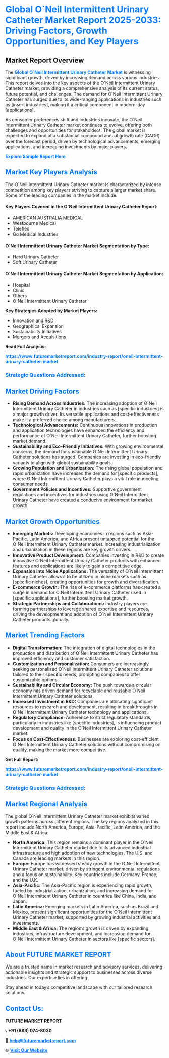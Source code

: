 <h1 style="color: #007BFF;">Global O`Neil Intermittent Urinary Catheter Market Report 2025-2033: Driving Factors, Growth Opportunities, and Key Players</h1>

<section id="overview">
<h2>Market Report Overview</h2>
<p>The <a href="https://www.futuremarketreport.com/industry-report/oneil-intermittent-urinary-catheter-market" style="color: #007BFF; text-decoration: none;"><strong>Global O`Neil Intermittent Urinary Catheter Market</strong></a> is witnessing significant growth, driven by increasing demand across various industries. This report delves into the key aspects of the O`Neil Intermittent Urinary Catheter market, providing a comprehensive analysis of its current status, future potential, and challenges. The demand for O`Neil Intermittent Urinary Catheter has surged due to its wide-ranging applications in industries such as [insert industries], making it a critical component in modern-day [applications].</p>
<p>As consumer preferences shift and industries innovate, the O`Neil Intermittent Urinary Catheter market continues to evolve, offering both challenges and opportunities for stakeholders. The global market is expected to expand at a substantial compound annual growth rate (CAGR) over the forecast period, driven by technological advancements, emerging applications, and increasing investments by major players.</p>
</section>

<section id="overview">
<p><a href="https://www.futuremarketreport.com/request-sample/reportId=127103" style="color: #007BFF; text-decoration: none;"><strong>Explore Sample Report Here</strong></a></p>
</section>

<section id="key-players">
<h2 style="color: #007BFF;">Market Key Players Analysis</h2>
<p>The O`Neil Intermittent Urinary Catheter market is characterized by intense competition among key players striving to capture a larger market share. Some of the leading companies in the market include:</p>
<h4>Key Players Covered in the O`Neil Intermittent Urinary Catheter Report:</h4>
<ul><li>AMERICAN AUSTRALIA MEDICAL</li><li>Westbourne Medical</li><li>Teleflex</li><li>Go Medical Industries</li></ul>
<h4>O`Neil Intermittent Urinary Catheter Market Segmentation by Type:</h4>
<ul><li>Hard Urinary Catheter</li><li>Soft Urinary Catheter</li></ul>

<h4>O`Neil Intermittent Urinary Catheter Market Segmentation by Application:</h4>
<ul><li>Hospital</li><li>Clinic</li><li>Others</li><li>O`Neil Intermittent Urinary Catheter</li></ul>
<p><strong>Key Strategies Adopted by Market Players:</strong></p>
<ul>
<li>Innovation and R&D</li>
<li>Geographical Expansion</li>
<li>Sustainability Initiatives</li>
<li>Mergers and Acquisitions</li>
</ul>
</section>

<section>
<p><strong>Read Full Analysis: </strong></p><a href="https://www.futuremarketreport.com/industry-report/oneil-intermittent-urinary-catheter-market" style="color: #007BFF; text-decoration: none;"><strong>https://www.futuremarketreport.com/industry-report/oneil-intermittent-urinary-catheter-market</strong></a>
<h3 style="color: #007BFF;">Strategic Questions Addressed:</h3>
</section>

<section id="driving-factors">
<h2 style="color: #007BFF;">Market Driving Factors</h2>
<ul>
<li><strong>Rising Demand Across Industries:</strong> The increasing adoption of O`Neil Intermittent Urinary Catheter in industries such as [specific industries] is a major growth driver. Its versatile applications and cost-effectiveness make it a preferred choice among manufacturers.</li>
<li><strong>Technological Advancements:</strong> Continuous innovations in production and application technologies have enhanced the efficiency and performance of O`Neil Intermittent Urinary Catheter, further boosting market demand.</li>
<li><strong>Sustainability and Eco-Friendly Initiatives:</strong> With growing environmental concerns, the demand for sustainable O`Neil Intermittent Urinary Catheter solutions has surged. Companies are investing in eco-friendly variants to align with global sustainability goals.</li>
<li><strong>Growing Population and Urbanization:</strong> The rising global population and rapid urbanization have increased the demand for [specific products], where O`Neil Intermittent Urinary Catheter plays a vital role in meeting consumer needs.</li>
<li><strong>Government Policies and Incentives:</strong> Supportive government regulations and incentives for industries using O`Neil Intermittent Urinary Catheter have created a conducive environment for market growth.</li>
</ul>
</section>

<section id="growth-opportunities">
<h2 style="color: #007BFF;">Market Growth Opportunities</h2>
<ul>
<li><strong>Emerging Markets:</strong> Developing economies in regions such as Asia-Pacific, Latin America, and Africa present untapped potential for the O`Neil Intermittent Urinary Catheter market. Increasing industrialization and urbanization in these regions are key growth drivers.</li>
<li><strong>Innovative Product Development:</strong> Companies investing in R&D to create innovative O`Neil Intermittent Urinary Catheter products with enhanced features and applications are likely to gain a competitive edge.</li>
<li><strong>Expansion into Niche Applications:</strong> The versatility of O`Neil Intermittent Urinary Catheter allows it to be utilized in niche markets such as [specific niches], creating opportunities for growth and diversification.</li>
<li><strong>E-commerce Growth:</strong> The rise of e-commerce platforms has created a surge in demand for O`Neil Intermittent Urinary Catheter used in [specific applications], further boosting market growth.</li>
<li><strong>Strategic Partnerships and Collaborations:</strong> Industry players are forming partnerships to leverage shared expertise and resources, driving the development and adoption of O`Neil Intermittent Urinary Catheter products globally.</li>
</ul>
</section>

<section id="trending-factors">
<h2 style="color: #007BFF;">Market Trending Factors</h2>
<ul>
<li><strong>Digital Transformation:</strong> The integration of digital technologies in the production and distribution of O`Neil Intermittent Urinary Catheter has improved efficiency and customer satisfaction.</li>
<li><strong>Customization and Personalization:</strong> Consumers are increasingly seeking personalized O`Neil Intermittent Urinary Catheter solutions tailored to their specific needs, prompting companies to offer customizable options.</li>
<li><strong>Sustainability and Circular Economy:</strong> The push towards a circular economy has driven demand for recyclable and reusable O`Neil Intermittent Urinary Catheter solutions.</li>
<li><strong>Increased Investment in R&D:</strong> Companies are allocating significant resources to research and development, resulting in breakthroughs in O`Neil Intermittent Urinary Catheter technology and applications.</li>
<li><strong>Regulatory Compliance:</strong> Adherence to strict regulatory standards, particularly in industries like [specific industries], is influencing product development and quality in the O`Neil Intermittent Urinary Catheter market.</li>
<li><strong>Focus on Cost-Effectiveness:</strong> Businesses are exploring cost-efficient O`Neil Intermittent Urinary Catheter solutions without compromising on quality, making the market more competitive.</li>
</ul>
</section>

<section>
<p><strong>Get Full Report: </strong></p><a href="https://www.futuremarketreport.com/industry-report/oneil-intermittent-urinary-catheter-market" style="color: #007BFF; text-decoration: none;"><strong>https://www.futuremarketreport.com/industry-report/oneil-intermittent-urinary-catheter-market</strong></a>
<h3 style="color: #007BFF;">Strategic Questions Addressed:</h3>
</section>


<section id="regional-analysis">
<h2 style="color: #007BFF;">Market Regional Analysis</h2>
<p>The global O`Neil Intermittent Urinary Catheter market exhibits varied growth patterns across different regions. The key regions analyzed in this report include North America, Europe, Asia-Pacific, Latin America, and the Middle East & Africa:</p>
<ul>
<li><strong>North America:</strong> This region remains a dominant player in the O`Neil Intermittent Urinary Catheter market due to its advanced industrial infrastructure and high adoption of new technologies. The U.S. and Canada are leading markets in this region.</li>
<li><strong>Europe:</strong> Europe has witnessed steady growth in the O`Neil Intermittent Urinary Catheter market, driven by stringent environmental regulations and a focus on sustainability. Key countries include Germany, France, and the U.K.</li>
<li><strong>Asia-Pacific:</strong> The Asia-Pacific region is experiencing rapid growth, fueled by industrialization, urbanization, and increasing demand for O`Neil Intermittent Urinary Catheter in countries like China, India, and Japan.</li>
<li><strong>Latin America:</strong> Emerging markets in Latin America, such as Brazil and Mexico, present significant opportunities for the O`Neil Intermittent Urinary Catheter market, supported by growing industrial activities and investments.</li>
<li><strong>Middle East & Africa:</strong> The region’s growth is driven by expanding industries, infrastructure development, and increasing demand for O`Neil Intermittent Urinary Catheter in sectors like [specific sectors].</li>
</ul>
</section>

<footer>
<h2 style="color: #007BFF;">About FUTURE MARKET REPORT</h2>
<p>We are a trusted name in market research and advisory services, delivering actionable insights and strategic support to businesses across diverse industries. Our expertise lies in offering:</p>

<p>Stay ahead in today’s competitive landscape with our tailored research solutions.</p>

<h2 style="color: #007BFF;">Contact Us:</h2>
<p><strong>FUTURE MARKET REPORT</strong></p>
<p>📞 <strong>+91 (883) 074-8030</strong></p>
<p>📧 <strong><a href="mailto:help@futuremarketreport.com" style="color: #007BFF;">help@futuremarketreport.com</a></strong></p>
<p>🌐 <strong><a href="https://www.futuremarketreport.com/" style="color: #007BFF;">Visit Our Website</a></strong></p>
</footer>